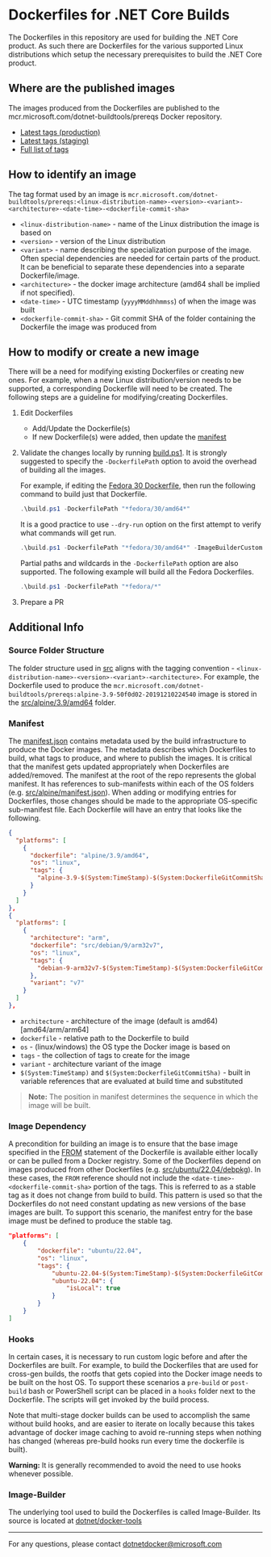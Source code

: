 # Dockerfiles for .NET Core Builds

The Dockerfiles in this repository are used for building the .NET Core product.  As such there are Dockerfiles for the various supported Linux distributions which setup the necessary prerequisites to build the .NET Core product.

## Where are the published images

The images produced from the Dockerfiles are published to the mcr.microsoft.com/dotnet-buildtools/prereqs Docker repository.

  - [Latest tags (production)](https://github.com/dotnet/versions/blob/main/build-info/docker/image-info.dotnet-dotnet-buildtools-prereqs-docker-production.json)
  - [Latest tags (staging)](https://github.com/dotnet/versions/blob/main/build-info/docker/image-info.dotnet-dotnet-buildtools-prereqs-docker-main.json)
  - [Full list of tags](https://mcr.microsoft.com/v2/dotnet-buildtools/prereqs/tags/list)

## How to identify an image

The tag format used by an image is `mcr.microsoft.com/dotnet-buildtools/prereqs:<linux-distribution-name>-<version>-<variant>-<architecture>-<date-time>-<dockerfile-commit-sha>`

- `<linux-distribution-name>` - name of the Linux distribution the image is based on
- `<version>` - version of the Linux distribution
- `<variant>` - name describing the specialization purpose of the image.  Often special dependencies are needed for certain parts of the product.  It can be beneficial to separate these dependencies into a separate Dockerfile/image.
- `<architecture>` - the docker image architecture (amd64 shall be implied if not specified).
- `<date-time>` - UTC timestamp (`yyyyMMddhhmmss`) of when the image was built
- `<dockerfile-commit-sha>` - Git commit SHA of the folder containing the Dockerfile the image was produced from

## How to modify or create a new image

There will be a need for modifying existing Dockerfiles or creating new ones.  For example, when a new Linux distribution/version needs to be supported, a corresponding Dockerfile will need to be created.  The following steps are a guideline for modifying/creating Dockerfiles.

1. Edit Dockerfiles
    - Add/Update the Dockerfile(s)
    - If new Dockerfile(s) were added, then update the [manifest](#manifest)

2. Validate the changes locally by running [build.ps1](./build.ps1).  It is strongly suggested to specify the `-DockerfilePath` option to avoid the overhead of building all the images.

    For example, if editing the [Fedora 30 Dockerfile](./src/fedora/30/amd64/Dockerfile), then run the following command to build just that Dockerfile.

    ```powershell
    .\build.ps1 -DockerfilePath "*fedora/30/amd64*"
    ```

    It is a good practice to use `--dry-run` option on the first attempt to verify what commands will get run.

    ```powershell
    .\build.ps1 -DockerfilePath "*fedora/30/amd64*" -ImageBuilderCustomArgs "--dry-run"
    ```

    Partial paths and wildcards in the `-DockerfilePath` option are also supported.  The following example will build all the Fedora Dockerfiles.

    ```powershell
    .\build.ps1 -DockerfilePath "*fedora/*"
    ```

3. Prepare a PR

## Additional Info

### Source Folder Structure

The folder structure used in [src](./src) aligns with the tagging convention - `<linux-distribution-name>-<version>-<variant>-<architecture>`.  For example, the Dockerfile used to produce the `mcr.microsoft.com/dotnet-buildtools/prereqs:alpine-3.9-50f0d02-20191210224540` image is stored in the [src/alpine/3.9/amd64](./src/alpine/3.9/amd64) folder.

### Manifest

The [manifest.json](./manifest.json) contains metadata used by the build infrastructure to produce the Docker images.  The metadata describes which Dockerfiles to build, what tags to produce, and where to publish the images.  It is critical that the manifest gets updated appropriately when Dockerfiles are added/removed.  The manifest at the root of the repo represents the global manifest.  It has references to sub-manifests within each of the OS folders (e.g. [src/alpine/manifest.json](./src/alpine/manifest.json)).  When adding or modifying entries for Dockerfiles, those changes should be made to the appropriate OS-specific sub-manifest file.  Each Dockerfile will have an entry that looks like the following.

```json
{
  "platforms": [
    {
      "dockerfile": "alpine/3.9/amd64",
      "os": "linux",
      "tags": {
        "alpine-3.9-$(System:TimeStamp)-$(System:DockerfileGitCommitSha)": {}
      }
    }
  ]
},
{
  "platforms": [
    {
      "architecture": "arm",
      "dockerfile": "src/debian/9/arm32v7",
      "os": "linux",
      "tags": {
        "debian-9-arm32v7-$(System:TimeStamp)-$(System:DockerfileGitCommitSha)": {}
      },
      "variant": "v7"
    }
  ]
},
```

- `architecture` - architecture of the image (default is amd64) [amd64/arm/arm64]
- `dockerfile` - relative path to the Dockerfile to build
- `os` - (linux/windows) the OS type the Docker image is based on
- `tags` - the collection of tags to create for the image
- `variant` - architecture variant of the image
- `$(System:TimeStamp)` and `$(System:DockerfileGitCommitSha)` - built in variable references that are evaluated at build time and substituted

> **Note:** The position in manifest determines the sequence in which the image will be built.

### Image Dependency

A precondition for building an image is to ensure that the base image specified in the [FROM]((https://docs.docker.com/engine/reference/builder/#from)) statement of the Dockerfile is available either locally or can be pulled from a Docker registry.  Some of the Dockerfiles depend on images produced from other Dockerfiles (e.g. [src/ubuntu/22.04/debpkg](./src/ubuntu/22.04/debpkg)).  In these cases, the `FROM` reference should not include the `<date-time>-<dockerfile-commit-sha>` portion of the tags.  This is referred to as a stable tag as it does not change from build to build.  This pattern is used so that the Dockerfiles do not need constant updating as new versions of the base images are built.  To support this scenario, the manifest entry for the base image must be defined to produce the stable tag.

```json
"platforms": [
    {
        "dockerfile": "ubuntu/22.04",
        "os": "linux",
        "tags": {
            "ubuntu-22.04-$(System:TimeStamp)-$(System:DockerfileGitCommitSha)": {},
            "ubuntu-22.04": {
                "isLocal": true
            }
        }
    }
]
```

### Hooks

In certain cases, it is necessary to run custom logic before and after the Dockerfiles are built.  For example, to build the Dockerfiles that are used for cross-gen builds, the rootfs that gets copied into the Docker image needs to be built on the host OS.  To support these scenarios a `pre-build` or `post-build` bash or PowerShell script can be placed in a `hooks` folder next to the Dockerfile.  The scripts will get invoked by the build process.

Note that multi-stage docker builds can be used to accomplish the same without build hooks, and are easier to iterate on locally because this takes advantage of docker image caching to avoid re-running steps when nothing has changed (whereas pre-build hooks run every time the dockerfile is built).

**Warning:** It is generally recommended to avoid the need to use hooks whenever possible.

### Image-Builder

The underlying tool used to build the Dockerfiles is called Image-Builder.  Its source is located at [dotnet/docker-tools](https://github.com/dotnet/docker-tools)

----------

For any questions, please contact dotnetdocker@microsoft.com
